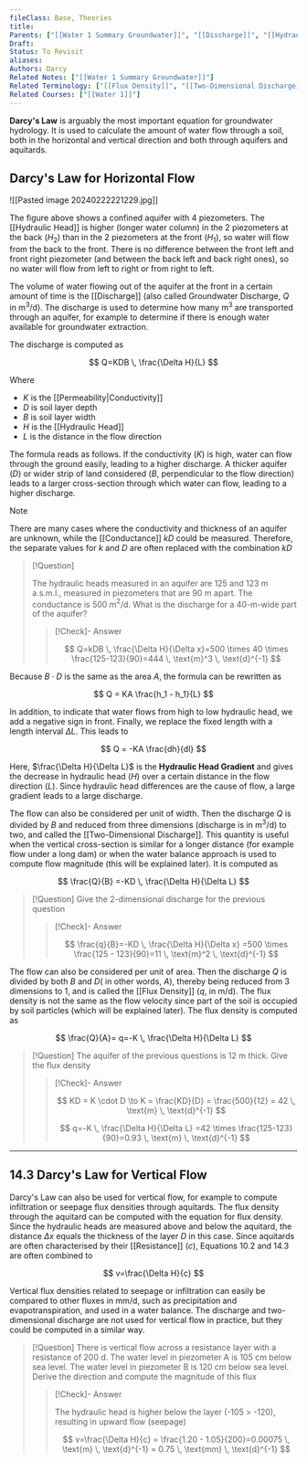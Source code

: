 ```yaml
---
fileClass: Base, Theories
title: 
Parents: ["[[Water 1 Summary Groundwater]]", "[[Discharge]]", "[[Hydraulic Head]]", "[[Two-Dimensional Discharge]]"]
Draft: 
Status: To Revisit
aliases: 
Authors: Darcy
Related Notes: ["[[Water 1 Summary Groundwater]]"]
Related Terminology: ["[[Flux Density]]", "[[Two-Dimensional Discharge]]", "[[Conductance]]", "[[Permeability]]"]
Related Courses: ["[[Water 1]]"]
---
```

**Darcy's Law** is arguably the most important equation for groundwater hydrology. It is used to calculate the amount of water flow through a soil, both in the horizontal and vertical direction and both through aquifers and aquitards. 

## Darcy's Law for Horizontal Flow

![[Pasted image 20240222221229.jpg]]

The figure above shows a confined aquifer with 4 piezometers. The [[Hydraulic Head]] is higher (longer water column) in the 2 piezometers at the back ($H_2$) than in the 2 piezometers at the front ($H_1$), so water will flow from the back to the front. There is no difference between the front left and front right piezometer (and between the back left and back right ones), so no water will flow from left to right or from right to left. 

The volume of water flowing out of the aquifer at the front in a certain amount of time is the [[Discharge]] (also called Groundwater Discharge, $Q$ in m$^3$/d). The discharge is used to determine how many m$^3$ are transported through an aquifer, for example to determine if there is enough water available for groundwater extraction.

The discharge is computed as 

$$
Q=KDB \, \frac{\Delta H}{L}
$$

Where
- $K$ is the [[Permeability|Conductivity]]
- $D$ is soil layer depth
- $B$ is soil layer width
- $H$ is the [[Hydraulic Head]]
- $L$ is the distance in the flow direction

The formula reads as follows. If the conductivity ($K$) is high, water can flow through the ground easily, leading to a higher discharge. A thicker aquifer ($D$)  or wider strip of land considered ($B$, perpendicular to the flow direction) leads to a larger cross-section through which water can flow, leading to a higher discharge. 

>[!Note]
>
>There are many cases where the conductivity and thickness of an aquifer are unknown, while the [[Conductance]] $kD$ could be measured. Therefore, the separate values for $k$ and $D$ are often replaced with the combination $kD$

>[!Question]
>
>The hydraulic heads measured in an aquifer are 125 and 123 m a.s.m.l., measured in piezometers that are 90 m apart. The conductance is 500 m$^2$/d. What is the discharge for a 40-m-wide part of the aquifer?
>
>>[!Check]- Answer
>>
>>$$
>>Q=kDB \, \frac{\Delta H}{\Delta x}=500 \times 40 \times \frac{125-123}{90}=444 \, \text{m}^3 \, \text{d}^{-1}  
>>$$
>>

Because $B \cdot D$ is the same as the area $A$, the formula can be rewritten as 

$$
Q = KA \frac{h_1 - h_1}{L}
$$

In addition, to indicate that water flows from high to low hydraulic head, we add a negative sign in front. Finally, we replace the fixed length with a length interval $\Delta L$. This leads to

$$
Q = -KA \frac{dh}{dl}
$$

Here, $\frac{\Delta H}{\Delta L}$ is the **Hydraulic Head Gradient** and gives the decrease in hydraulic head ($H$) over a certain distance in the flow direction ($L$). Since hydraulic head differences are the cause of flow, a large gradient leads to a large discharge.

The flow can also be considered per unit of width. Then the discharge $Q$ is divided by $B$ and reduced from three dimensions (discharge is in m$^3$/d) to two, and called the [[Two-Dimensional Discharge]]. This quantity is useful when the vertical cross-section is similar for a longer distance (for example flow under a long dam) or when the water balance approach is used to compute flow magnitude (this will be explained later). It is computed as 

$$
\frac{Q}{B} =-KD \, \frac{\Delta H}{\Delta L}
$$


>[!Question]
>Give the 2-dimensional discharge for the previous question
>
>>[!Check]- Answer
>>
>>$$
>>\frac{q}{B}=-KD \, \frac{\Delta H}{\Delta x} =500 \times \frac{125 - 123}{90}=11 \, \text{m}^2 \, \text{d}^{-1}
>>$$
>>

The flow can also be considered per unit of area. Then the discharge $Q$ is divided by both $B$ and $D$( in other words, $A$), thereby being reduced from 3 dimensions to 1, and is called the [[Flux Density]] ($q$, in m/d). The flux density is not the same as the flow velocity since part of the soil is occupied by soil particles (which will be explained later). The flux density is computed as 

$$
\frac{Q}{A}= q=-K \, \frac{\Delta H}{\Delta L}
$$


>[!Question]
>The aquifer of the previous questions is 12 m thick. Give the flux density
>
>>[!Check]- Answer
>>
>>$$
>>KD = K \cdot D \to K = \frac{KD}{D} = \frac{500}{12} = 42 \, \text{m} \, \text{d}^{-1} 
>>$$
>>
>>$$
>>q=-K \, \frac{\Delta H}{\Delta L} =42 \times \frac{125-123}{90}=0.93 \, \text{m} \, \text{d}^{-1} 
>>$$
>>




---
## 14.3 Darcy's Law for Vertical Flow
Darcy's Law can also be used for vertical flow, for example to compute infiltration or seepage flux densities through aquitards. The flux density through the aquitard can be computed with the equation for flux density. Since the hydraulic heads are measured above and below the aquitard, the distance $\Delta x$ equals the thickness of the layer $D$ in this case. Since aquitards are often characterised by their [[Resistance]] ($c$), Equations 10.2 and 14.3 are often combined to 

$$
v=\frac{\Delta H}{c}
$$

Vertical flux densities related to seepage or infiltration can easily be compared to other fluxes in mm/d, such as precipitation and evapotranspiration, and used in a water balance. The discharge and two-dimensional discharge are not used for vertical flow in practice, but they could be computed in a similar way.

>[!Question]
>There is vertical flow across a resistance layer with a resistance of 200 d. The water level in piezometer A is 105 cm below sea level. The water level in piezometer B is 120 cm below sea level. Derive the direction and compute the magnitude of this flux
>
>>[!Check]- Answer
>>
>>The hydraulic head is higher below the layer (-105 > -120), resulting in upward flow (seepage)
>>
>>$$
>>v=\frac{\Delta H}{c} = \frac{1.20 - 1.05}{200}=0.00075 \, \text{m} \, \text{d}^{-1} = 0.75 \, \text{mm} \, \text{d}^{-1}
>>$$
>>
